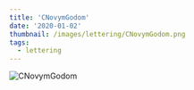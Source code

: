 ```yaml
---
title: 'CNovymGodom'
date: '2020-01-02'
thumbnail: /images/lettering/CNovymGodom.png
tags:
  - lettering
---
```


![CNovymGodom](/images/lettering/CNovymGodom.png)
